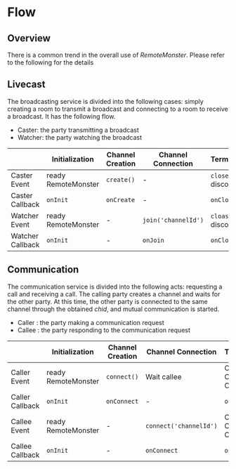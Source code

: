 # Flow

## Overview

There is a common trend in the overall use of *RemoteMonster*. Please refer to the following for the details

## Livecast

The broadcasting service is divided into the following cases: simply creating a room to transmit a broadcast and connecting to a room to receive a broadcast. It has the following flow.

* Caster: the party transmitting a broadcast
* Watcher: the party watching the broadcast

|  | Initialization | Channel Creation | Channel Connection | Termination |
| --- | --- | --- | --- | --- |
| Caster Event | ready RemoteMonster | `create()` | - | `close()`, disconnect  |
| Caster Callback | `onInit` | `onCreate` | - | `onClose` |
| Watcher Event | ready RemoteMonster | - | `join('channelId')` | `cloase()`, disconnect |
| Watcher Callback | `onInit` | - | `onJoin` | `onClose` |

## Communication

The communication service is divided into the following acts: requesting a call and receiving a call. The calling party creates a channel and waits for the other party. At this time, the other party is connected to the same channel through the obtained *chid*, and mutual communication is started.

* Caller : the party making a communication request
* Callee : the party responding to the communication request

|  | Initialization | Channel Creation | Channel Connection | Termination |
| --- | --- | --- | --- | --- |
| Caller Event | ready RemoteMonster | `connect()` | Wait callee | Caller, Callee Connected | `close()`, disconnect  |
| Caller Callback | `onInit` | `onConnect` | - | `onComplete` | `onClose` |
| Callee Event | ready RemoteMonster | - | `connect('channelId')` | Caller, Callee Connected | `close()`, disconnect |
| Callee Callback | `onInit` | - | `onConnect` | `onComplete` | `onClose` |
